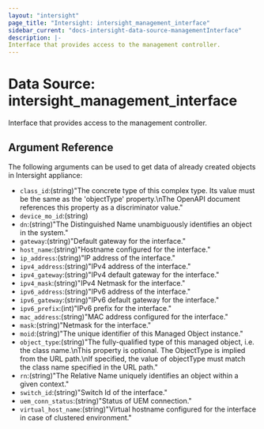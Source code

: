 ```yaml
---
layout: "intersight"
page_title: "Intersight: intersight_management_interface"
sidebar_current: "docs-intersight-data-source-managementInterface"
description: |-
Interface that provides access to the management controller.
---
```


# Data Source: intersight_management_interface
Interface that provides access to the management controller.
## Argument Reference
The following arguments can be used to get data of already created objects in Intersight appliance:
* `class_id`:(string)"The concrete type of this complex type. Its value must be the same as the 'objectType' property.\nThe OpenAPI document references this property as a discriminator value."
* `device_mo_id`:(string)
* `dn`:(string)"The Distinguished Name unambiguously identifies an object in the system."
* `gateway`:(string)"Default gateway for the interface."
* `host_name`:(string)"Hostname configured for the interface."
* `ip_address`:(string)"IP address of the interface."
* `ipv4_address`:(string)"IPv4 address of the interface."
* `ipv4_gateway`:(string)"IPv4 default gateway for the interface."
* `ipv4_mask`:(string)"IPv4 Netmask for the interface."
* `ipv6_address`:(string)"IPv6 address of the interface."
* `ipv6_gateway`:(string)"IPv6 default gateway for the interface."
* `ipv6_prefix`:(int)"IPv6 prefix for the interface."
* `mac_address`:(string)"MAC address configured for the interface."
* `mask`:(string)"Netmask for the interface."
* `moid`:(string)"The unique identifier of this Managed Object instance."
* `object_type`:(string)"The fully-qualified type of this managed object, i.e. the class name.\nThis property is optional. The ObjectType is implied from the URL path.\nIf specified, the value of objectType must match the class name specified in the URL path."
* `rn`:(string)"The Relative Name uniquely identifies an object within a given context."
* `switch_id`:(string)"Switch Id of the interface."
* `uem_conn_status`:(string)"Status of UEM connection."
* `virtual_host_name`:(string)"Virtual hostname configured for the interface in case of clustered environment."
